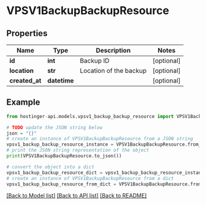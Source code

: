 # VPSV1BackupBackupResource


## Properties

Name | Type | Description | Notes
------------ | ------------- | ------------- | -------------
**id** | **int** | Backup ID | [optional] 
**location** | **str** | Location of the backup | [optional] 
**created_at** | **datetime** |  | [optional] 

## Example

```python
from hostinger-api.models.vpsv1_backup_backup_resource import VPSV1BackupBackupResource

# TODO update the JSON string below
json = "{}"
# create an instance of VPSV1BackupBackupResource from a JSON string
vpsv1_backup_backup_resource_instance = VPSV1BackupBackupResource.from_json(json)
# print the JSON string representation of the object
print(VPSV1BackupBackupResource.to_json())

# convert the object into a dict
vpsv1_backup_backup_resource_dict = vpsv1_backup_backup_resource_instance.to_dict()
# create an instance of VPSV1BackupBackupResource from a dict
vpsv1_backup_backup_resource_from_dict = VPSV1BackupBackupResource.from_dict(vpsv1_backup_backup_resource_dict)
```
[[Back to Model list]](../README.md#documentation-for-models) [[Back to API list]](../README.md#documentation-for-api-endpoints) [[Back to README]](../README.md)


